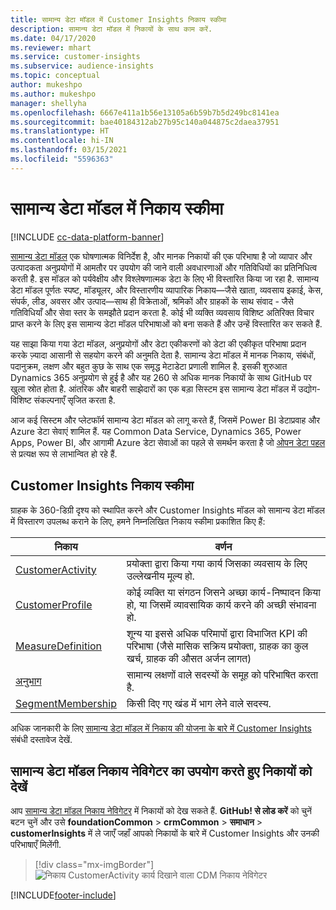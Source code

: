 ```yaml
---
title: सामान्य डेटा मॉडल में Customer Insights निकाय स्कीमा
description: सामान्य डेटा मॉडल में निकायों के साथ काम करें.
ms.date: 04/17/2020
ms.reviewer: mhart
ms.service: customer-insights
ms.subservice: audience-insights
ms.topic: conceptual
author: mukeshpo
ms.author: mukeshpo
manager: shellyha
ms.openlocfilehash: 6667e411a1b56e13105a6b59b7b5d249bc8141ea
ms.sourcegitcommit: bae40184312ab27b95c140a044875c2daea37951
ms.translationtype: HT
ms.contentlocale: hi-IN
ms.lasthandoff: 03/15/2021
ms.locfileid: "5596363"
---
```

# <a name="entity-schemas-in-common-data-model"></a>सामान्य डेटा मॉडल में निकाय स्कीमा

[!INCLUDE [cc-data-platform-banner](../includes/cc-data-platform-banner.md)]

[सामान्य डेटा मॉडल](/common-data-model/) एक घोषणात्मक विनिर्देश है, और मानक निकायों की एक परिभाषा है जो व्यापार और उत्पादकता अनुप्रयोगों में आमतौर पर उपयोग की जाने वाली अवधारणाओं और गतिविधियों का प्रतिनिधित्व करती है. इस मॉडल को पर्यवेक्षीय और विश्लेषणात्मक डेटा के लिए भी विस्तारित किया जा रहा है. सामान्य डेटा मॉडल पूर्णतः स्पष्ट, मॉड्यूलर, और विस्तारणीय व्यापारिक निकाय—जैसे खाता, व्यवसाय इकाई, केस, संपर्क, लीड, अवसर और उत्पाद—साथ ही विक्रेताओं, श्रमिकों और ग्राहकों के साथ संवाद - जैसे गतिविधियाँ और सेवा स्तर के समझौते प्रदान करता है. कोई भी व्यक्ति व्यवसाय विशिष्ट अतिरिक्त विचार प्राप्त करने के लिए इस सामान्य डेटा मॉडल परिभाषाओं को बना सकते हैं और उन्हें विस्तारित कर सकते हैं.

यह साझा किया गया डेटा मॉडल, अनुप्रयोगों और डेटा एकीकरणों को डेटा की एकीकृत परिभाषा प्रदान करके ज़्यादा आसानी से सहयोग करने की अनुमति देता है. सामान्य डेटा मॉडल में मानक निकाय, संबंधों, पदानुक्रम, लक्षण और बहुत कुछ के साथ एक समृद्ध मेटाडेटा प्रणाली शामिल है. इसकी शुरुआत Dynamics 365 अनुप्रयोग से हुई है और यह 260 से अधिक मानक निकायों के साथ GitHub पर खुला स्रोत होता है. आंतरिक और बाहरी साझेदारों का एक बड़ा सिस्टम इस सामान्य डेटा मॉडल में उद्योग-विशिष्ट संकल्पनाएँ सृजित करता है.

आज कई सिस्टम और प्लेटफॉर्म सामान्य डेटा मॉडल को लागू करते हैं, जिसमें Power BI डेटाप्रवाह और Azure डेटा सेवाएं शामिल हैं. यह Common Data Service, Dynamics 365, Power Apps, Power BI, और आगामी Azure डेटा सेवाओं का पहले से समर्थन करता है जो [ओपन डेटा पहल](https://www.microsoft.com/open-data-initiative) से प्रत्यक्ष रूप से लाभान्वित हो रहे हैं.

## <a name="customer-insights-entity-schemas"></a>Customer Insights निकाय स्कीमा

ग्राहक के 360-डिग्री दृश्य को स्थापित करने और Customer Insights मॉडल को सामान्य डेटा मॉडल में विस्तारण उपलब्ध कराने के लिए, हमने निम्नलिखित निकाय स्कीमा प्रकाशित किए हैं:

| निकाय | वर्णन |
|---------|---------|
|[CustomerActivity](/common-data-model/schema/core/applicationcommon/foundationcommon/crmcommon/solutions/customerinsights/customeractivity) | प्रयोक्ता द्वारा किया गया कार्य जिसका व्यवसाय के लिए उल्लेखनीय मूल्य हो. |
|[CustomerProfile](/common-data-model/schema/core/applicationcommon/foundationcommon/crmcommon/solutions/customerinsights/customerprofile) | कोई व्यक्ति या संगठन जिसने अच्छा कार्य-निष्पादन किया हो, या जिसमें व्यावसायिक कार्य करने की अच्छी संभावना हो. |
|[MeasureDefinition](/common-data-model/schema/core/applicationcommon/foundationcommon/crmcommon/solutions/customerinsights/measuredefinition) | शून्य या इससे अधिक परिमापों द्वारा विभाजित KPI की परिभाषा (जैसे मासिक सक्रिय प्रयोक्ता, ग्राहक का कुल खर्च, ग्राहक की औसत अर्जन लागत) |
|[अनुभाग](/common-data-model/schema/core/applicationcommon/foundationcommon/crmcommon/solutions/customerinsights/segment) | सामान्य लक्षणों वाले सदस्यों के समूह को परिभाषित करता है. |
|[SegmentMembership](/common-data-model/schema/core/applicationcommon/foundationcommon/crmcommon/solutions/customerinsights/segmentmembership) | किसी दिए गए खंड में भाग लेने वाले सदस्य. |

अधिक जानकारी के लिए [सामान्य डेटा मॉडल में निकाय की योजना के बारे में Customer Insights](/common-data-model/schema/core/applicationcommon/foundationcommon/crmcommon/solutions/customerinsights/overview) संबंधी दस्तावेज देखें.

## <a name="view-entities-using-the-common-data-model-entity-navigator"></a>सामान्य डेटा मॉडल निकाय नेविगेटर का उपयोग करते हुए निकायों को देखें

आप [सामान्य डेटा मॉडल निकाय नेविगेटर](https://microsoft.github.io/CDM/) में निकायों को देख सकते हैं. **GitHub! से लोड करें** को चुनें बटन चुनें और उसे **foundationCommon** > **crmCommon** > **समाधान** > **customerInsights** में ले जाएँ जहाँ आपको निकायों के बारे में Customer Insights और उनकी परिभाषाएँ मिलेंगी.
> [!div class="mx-imgBorder"]
> ![निकाय CustomerActivity कार्य दिखाने वाला CDM निकाय नेविगेटर](media/CDM-entity-navigator.png "निकाय CustomerActivity कार्य दिखाने वाला CDM निकाय नेविगेटर")


[!INCLUDE[footer-include](../includes/footer-banner.md)]